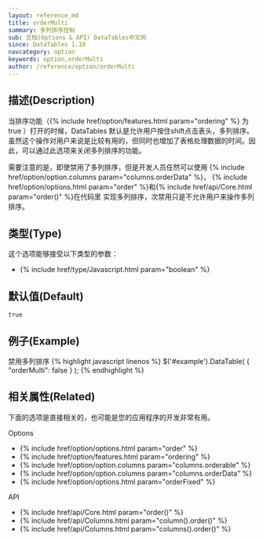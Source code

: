 ```yaml
---
layout: reference_md
title: orderMulti
summary: 多列排序控制
sub: 文档(Options & API) DataTables中文网
since: DataTables 1.10
navcategory: option
keywords: option,orderMulti
author: /reference/option/orderMulti
---
```


## 描述(Description)
当排序功能（{% include href/option/features.html param="ordering" %} 为true
）打开的时候，DataTables 默认是允许用户按住shift点击表头，多列排序。
虽然这个操作对用户来说是比较有用的，但同时也增加了表格处理数据的时间。因此，可以通过此选项来关闭多列排序的功能。

需要注意的是，即使禁用了多列排序，但是开发人员任然可以使用 
{% include href/option/option.columns param="columns.orderData" %}，
{% include href/option/options.html param="order" %}和{% include href/api/Core.html param="order()" %}在代码里
实现多列排序，次禁用只是不允许用户来操作多列排序。



## 类型(Type)
这个选项能够接受以下类型的参数：

- {% include href/type/Javascript.html param="boolean" %}

## 默认值(Default)
`true`
 
## 例子(Example)
禁用多列排序
{% highlight javascript linenos %}
$('#example').DataTable( {
  "orderMulti": false
} );
{% endhighlight %}


## 相关属性(Related)
下面的选项是直接相关的，也可能是您的应用程序的开发非常有用。

Options

- {% include href/option/options.html param="order" %}
- {% include href/option/features.html param="ordering" %}
- {% include href/option/option.columns param="columns.orderable" %}
- {% include href/option/option.columns param="columns.orderData" %}
- {% include href/option/options.html param="orderFixed" %}

API

- {% include href/api/Core.html param="order()" %}
- {% include href/api/Columns.html param="column().order()" %}
- {% include href/api/Columns.html param="columns().order()" %}
